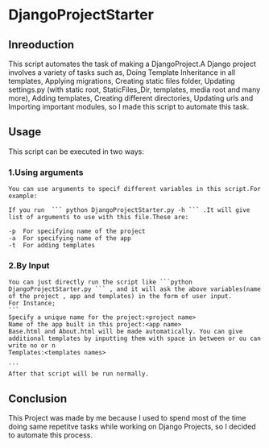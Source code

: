 # DjangoProjectStarter

## Inreoduction
This script automates the task of making a DjangoProject.A Django project involves a variety of tasks such as, Doing Template Inheritance in all templates, Applying migrations, Creating static files folder, Updating settings.py (with static root, StaticFiles_Dir, templates, media root and many more), Adding templates, Creating different directories, Updating urls and Importing important modules, so I made this script to automate this task.

## Usage
This script can be executed in two ways:

### 1.Using arguments
    You can use arguments to specif different variables in this script.For example:
     
    If you run  ``` python DjangoProjectStarter.py -h ``` .It will give list of arguments to use with this file.These are:
    
    -p  For specifying name of the project
    -a  For specifying name of the app 
    -t  For adding templates
    
    
### 2.By Input
    
    You can just directly run the script like ```python DjangoProjectStarter.py ``` , and it will ask the above variables(name of the project , app and templates) in the form of user input.
    For Instance;
    ```
    Specify a unique name for the project:<project name>
    Name of the app built in this project:<app name>
    Base.html and About.html will be made automatically. You can give additional templates by inputting them with space in between or ou can write no or n
    Templates:<templates names>
    
    ```
    After that script will be run normally.

## Conclusion
   This Project was made by me because I used to spend most of the time doing same repetitve tasks while working on Django Projects, so I decided to automate this process.
    
